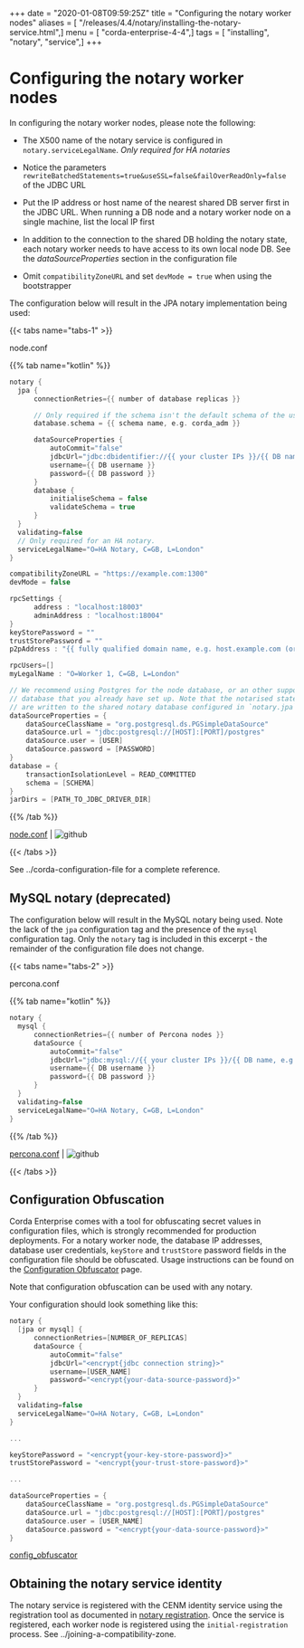 +++
date = "2020-01-08T09:59:25Z"
title = "Configuring the notary worker nodes"
aliases = [ "/releases/4.4/notary/installing-the-notary-service.html",]
menu = [ "corda-enterprise-4-4",]
tags = [ "installing", "notary", "service",]
+++


# Configuring the notary worker nodes

In configuring the notary worker nodes, please note the following:


* The X500 name of the notary service is configured in `notary.serviceLegalName`. *Only required for HA notaries*


* Notice the parameters `rewriteBatchedStatements=true&useSSL=false&failOverReadOnly=false`
                    of the JDBC URL


* Put the IP address or host name of the nearest shared DB server first in the JDBC
                    URL. When running a DB node and a notary worker node on a single machine, list the
                    local IP first


* In addition to the connection to the shared DB holding the notary state,
                    each notary worker needs to have access to its own local node DB. See the
                    *dataSourceProperties* section in the configuration file


* Omit `compatibilityZoneURL` and set `devMode = true` when using the bootstrapper


The configuration below will result in the JPA notary implementation being used:


{{< tabs name="tabs-1" >}}

node.conf

{{% tab name="kotlin" %}}
```kotlin
notary {
  jpa {
      connectionRetries={{ number of database replicas }}

      // Only required if the schema isn't the default schema of the user.
      database.schema = {{ schema name, e.g. corda_adm }}

      dataSourceProperties {
          autoCommit="false"
          jdbcUrl="jdbc:dbidentifier://{{ your cluster IPs }}/{{ DB name, e.g. corda }}"
          username={{ DB username }}
          password={{ DB password }}
      }
      database {
          initialiseSchema = false
          validateSchema = true
      }
  }
  validating=false
  // Only required for an HA notary.
  serviceLegalName="O=HA Notary, C=GB, L=London"
}

compatibilityZoneURL = "https://example.com:1300"
devMode = false

rpcSettings {
      address : "localhost:18003"
      adminAddress : "localhost:18004"
}
keyStorePassword = ""
trustStorePassword = ""
p2pAddress : "{{ fully qualified domain name, e.g. host.example.com (or localhost in development) }}:{{ P2P port }}"

rpcUsers=[]
myLegalName : "O=Worker 1, C=GB, L=London"

// We recommend using Postgres for the node database, or an other supported
// database that you already have set up. Note that the notarised states
// are written to the shared notary database configured in `notary.jpa`.
dataSourceProperties = {
    dataSourceClassName = "org.postgresql.ds.PGSimpleDataSource"
    dataSource.url = "jdbc:postgresql://[HOST]:[PORT]/postgres"
    dataSource.user = [USER]
    dataSource.password = [PASSWORD]
}
database = {
    transactionIsolationLevel = READ_COMMITTED
    schema = [SCHEMA]
}
jarDirs = [PATH_TO_JDBC_DRIVER_DIR]

```
{{% /tab %}}

[node.conf](https://github.com/corda/enterprise/blob/release/ent/4.4/docs/source/notary/resources/node.conf) | ![github](/images/svg/github.svg "github")

{{< /tabs >}}

See ../corda-configuration-file for a complete reference.


## MySQL notary (deprecated)

The configuration below will result in the MySQL notary being used. Note the lack of
                the `jpa` configuration tag and the presence of the `mysql` configuration tag. Only the
                `notary` tag is included in this excerpt - the remainder of the configuration file does not
                change.


{{< tabs name="tabs-2" >}}

percona.conf

{{% tab name="kotlin" %}}
```kotlin
notary {
  mysql {
      connectionRetries={{ number of Percona nodes }}
      dataSource {
          autoCommit="false"
          jdbcUrl="jdbc:mysql://{{ your cluster IPs }}/{{ DB name, e.g. corda }}?rewriteBatchedStatements=true&useSSL=false&failOverReadOnly=false"
          username={{ DB username }}
          password={{ DB password }}
      }
  }
  validating=false
  serviceLegalName="O=HA Notary, C=GB, L=London"
}
```
{{% /tab %}}

[percona.conf](https://github.com/corda/enterprise/blob/release/ent/4.4/docs/source/notary/resources/percona.conf) | ![github](/images/svg/github.svg "github")

{{< /tabs >}}


## Configuration Obfuscation

Corda Enterprise comes with a tool for obfuscating secret values in configuration files, which is strongly recommended for production deployments.
                For a notary worker node, the database IP addresses, database user credentials, `keyStore` and `trustStore` password fields in
                the configuration file should be obfuscated. Usage instructions can be found on the [Configuration Obfuscator](../tools-config-obfuscator.md) page.

Note that configuration obfuscation can be used with any notary.

Your configuration should look something like this:

```kotlin
notary {
  [jpa or mysql] {
      connectionRetries=[NUMBER_OF_REPLICAS]
      dataSource {
          autoCommit="false"
          jdbcUrl="<encrypt{jdbc connection string}>"
          username=[USER_NAME]
          password="<encrypt{your-data-source-password}>"
      }
  }
  validating=false
  serviceLegalName="O=HA Notary, C=GB, L=London"
}

...

keyStorePassword = "<encrypt{your-key-store-password}>"
trustStorePassword = "<encrypt{your-trust-store-password}>"

...

dataSourceProperties = {
    dataSourceClassName = "org.postgresql.ds.PGSimpleDataSource"
    dataSource.url = "jdbc:postgresql://[HOST]:[PORT]/postgres"
    dataSource.user = [USER_NAME]
    dataSource.password = "<encrypt{your-data-source-password}>"
}
```
[config_obfuscator](https://github.com/corda/enterprise/blob/release/ent/4.4/docs/source/notary/resources/config_obfuscator)
## Obtaining the notary service identity

The notary service is registered with the CENM identity service using the registration tool as documented in [notary registration](../ha-utilities.md#notary-reg-tool).
                Once the service is registered, each worker node is registered using the `initial-registration` process. See ../joining-a-compatibility-zone.


